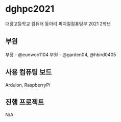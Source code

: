 # dghpc2021
대광고등학교 컴퓨터 동아리 피지컬컴퓨팅부 2021 2학년

## 부원
부장 - @eunwoo1104
부원 - @garden04, @hbird0405

## 사용 컴퓨팅 보드
Arduion, RaspberryPi

## 진행 프로젝트
N/A
